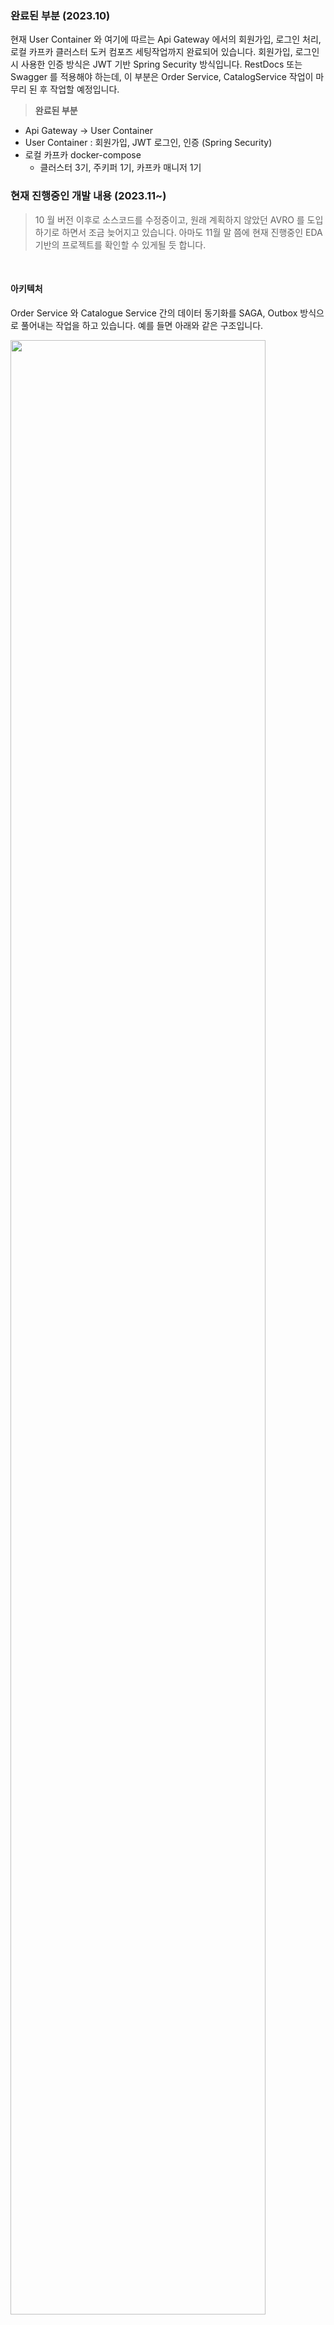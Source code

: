 
### 완료된 부분 (2023.10)

현재 User Container 와 여기에 따르는 Api Gateway 에서의 회원가입, 로그인 처리, 로컬 카프카 클러스터 도커 컴포즈 세팅작업까지 완료되어 있습니다. 회원가입, 로그인 시 사용한 인증 방식은 JWT 기반 Spring Security 방식입니다. RestDocs 또는 Swagger 를 적용해야 하는데, 이 부분은 Order Service, CatalogService  작업이 마무리 된 후 작업할 예정입니다.<br>



> **완료된 부분**<br>

- Api Gateway → User Container 
- User Container : 회원가입, JWT 로그인, 인증 (Spring Security)
- 로컬 카프카 docker-compose
  - 클러스터 3기, 주키퍼 1기, 카프카 매니저 1기 



> 



### 현재 진행중인 개발 내용 (2023.11\~)

> 10 월 버전 이후로 소스코드를 수정중이고,  원래 계획하지 않았던 AVRO 를 도입하기로 하면서 조금 늦어지고 있습니다. 아마도 11월 말 쯤에 현재 진행중인 EDA 기반의 프로젝트를 확인할 수 있게될 듯 합니다. <br>

<br>



#### 아키텍처

Order Service 와 Catalogue Service 간의 데이터 동기화를 SAGA, Outbox 방식으로 풀어내는 작업을 하고 있습니다. 예를 들면 아래와 같은 구조입니다.

<img src="./img/EDA-1.png" width="90%" height="90%"/>

<br>



주문 (POST /order) → Order 데이터베이스 → Outbox 에 저장 

- 사용자로부터 주문 저장 요청이 발생합니다. Order Service 는 이 데이터를 Order Service 가 바라보는 order 데이터베이스에 저장함과 동시에 `OrderCreatedEvent` 이벤트 객체를 생성합니다. 이렇게 생성된 이벤트를 보통 EDA 쪽의 용어에서는 도메인 이벤트라고 이야기합니다. 이렇게 생성된 이벤트 객체는 Outbox 에 저장해둡니다.

<br>



Order Service → MessageQueue

- OrderService에서 주문을 저장하는 연산은 `OrderCreatedEvent` 라는 도메인 이벤트를 발생시킵니다. 이렇게 발생된 도메인 이벤트는 메시지큐(e.g. Kafka, RabbitMQ) 에 전달됩니다. 
- 이렇게 메시지 큐에 전달하기 전에는 OrderService 내의 outbox 에 도메인 이벤트의 SAGA ID, SagaStatus, OutboxStatus 와 Event 의 내용을 저장하는 연산을 수행합니다.
- 그리고 이렇게 저장된 이벤트는 Scheduler 를 통해 일정 주기마다 한번씩 Batch 기반 전송 방식으로 메시지 큐에 전달합니다. (이번 예제에서는 단건 전송방식으로 구현합니다.)

<br>



Message Queue → Catalogue Service

- Catalogue Service 는 Kafka Listener 를 통해 메시지 큐의 메시지를 지속적으로 체크해서 수신합니다. 그리고 Kafka Listener 를 통해서 전달받은 이벤트 데이터를 수신한 즉시 outbox 에 저장합니다.

<br>



Scheduler(Catalogue Service) → Catalogue 데이터베이스

- 스케쥴러는 저장된 이벤트를 주기적으로 인출해서 Catalogue 데이터베이스에 데이터를 저장합니다.

<br>



주문데이터 조회

- 사용자는 /catalogue/order/{orderId}  API 를 접근해서 주문데이터를 조회하는데, 이때 조회하는 데이터는 catalogue-service 가 스케쥴러 기반으로 업데이트한 데이터베이스의 데이터입니다.

<br>



흔히 메시지 큐 를 통해 도메인 이벤트를 전달하는 방식을 SAGA 라고 이야기하는 편이고, 도메인 안에서 발생한 이벤트를 Outbox라는 데이터베이스에 보관해두고 이벤트 트랜잭션의 ACID를 확보하는 것을 Outbox 라고 자주 이야기합니다.<br>

<br>



#### 참고해볼만한 자료들

제가 만드는 자료는 예제 정도의 범위로 SAGA, Outbox를 어떻게 구축하는지에 대한 큰 그림을 코드로 표현하는데에 목적이 있습니다. 혼자 EDA(Event Driven Architecture) 를 스터디할 때 참고했던 자료 또는 우연히 찾았지만 아직 읽지 않은 유용해보이는 자료들은 아래와 같습니다. 혹시라도 EDA에 대해 관심이 있지만 생소하시다면 참고해주셨으면 합니다.

- [Kafka Transaction](https://yangbongsoo.tistory.com/77)
- [Kafka 이벤트 발행과 DB 저장 (redis) 트랜잭션](https://yangbongsoo.tistory.com/83)
- [Event Driven Architecture](https://jaehun2841.github.io/2019/06/23/2019-06-23-event-driven-architecture/#Event-Driven-%EB%9E%80)
- [DDD - 이벤트란 무엇인가?! + 마이크로 서비스간 트랜잭션 처리](https://jaehoney.tistory.com/254)
- [당신의 MSA 는 안녕하신가요? MSA 를 보완하는 아키텍처 : EDM (Event Driven Microservice)](https://www.samsungsds.com/kr/insights/msa_architecture_edm.html)
- [Microservices: Clean Architector, DDD, SAGA, Outbox & Kafka](https://www.udemy.com/course/microservices-clean-architecture-ddd-saga-outbox-kafka-kubernetes/)
  - 이 강의에서 제공하는 예제와 강의자료에서 가르쳐주는 SAGA, Outbox 의 흐름을 직접 코드를 보고 파악한 후 조금은 더 단순화된 버전의 예제로 만들고 있습니다. 조금만 기다려주세요 흐흑..!!
- [Object Mapper](https://yangbongsoo.tistory.com/75)
- [Microservices Patterns](https://www.oreilly.com/library/view/microservices-patterns/9781617294549/)
  - 이 책이 유명하다고 하는데 아직은 읽어보지 못했습니다.......

<br>



#### 설계, 코드 구조, ERD

휴... 기빨리네요... 시간될때 꼭 정리해두겠습니다!!<br>

<br>









### 실행

- 이 프로젝트는 로컬 개발환경에서는 Docker, Docker Compose 를 기반으로 구동합니다.
- 로컬에서 이 프로젝트를 실행시키시려면 아래의 명령어를 터미널에서 실행시켜주세요.
- (도커가 설치되어 있지 않다면 [Docker Desktop](https://www.docker.com/products/docker-desktop/) 을 설치해주세요.)

```bash
source local-build-all-docker-image.sh
```

<br>



실행된 도커 인스턴스를 정지 & 삭제하려면 `Docker Desktop` 에서 `docker-compose` 라는 이름으로 구동되는 도커컴포즈 스택을 선택해 체크한 후 상단의 `Delete` 버튼을 클릭해 중지시킵니다. 

<img src="./img/DOCKER-DESTROY.png" width="60%" height="60%"/>





### 소스 코드 파악

user-service, order-service, catalog-service 를 각각의 모듈로 취급해 각각의 MSA 들을 개별 리포지터리에서 작업이 가능하도록 모듈로 구성했고 여기에 필요한 common 모듈, infrastructure/kafka 모듈은 필요에 따라 include 할 수 있도록 독립적으로 구성해두었습니다.<br>

messaging 모듈, user-domain 모듈 등을 따로 둔 이유는 메시징과 같은 구현이 변할 때 전체 프로젝트를 변경하는 것이 아닌 개별 모듈을 변경할수 있도록 하고 외부로 노출하는 기능은 Interface로 노출해서 종속성을 줄이도록 하기 위해 멀티 모듈로 따로 구성해두었습니다.<br>

<br>

개발 초반에 빠르게 어떤 기능을 만들어보기 위해서는 프로젝트 1개로 구현하는 것이 좋은데, 이렇게 하는 방식은 이미 알고 있었기에 조금은 유지보수가 용이하게 구성하는 멀티 모듈 방식으로 실습프로젝트를 구성하기로 했습니다. 멀티 모듈을 기반으로 기능들을 구성하면 기능 별 종속도와 결합도가 조금씩 낮아집니다. <br>

이렇게 멀티모듈로 구성 시에 설계 구조를 참고했던 자료는 [CleanArchitecture, DDD](https://www.udemy.com/course/microservices-clean-architecture-ddd-saga-outbox-kafka-kubernetes/) 입니다.

<br>



#### user-service 모듈

user-service 모듈에는 아래의 5가지 모듈이 있습니다.

- user-application
  - REST Controller, RestControllerAdvice, Parameter Validation 등 Web 계층에 대한 코드
- user-container
  - `@SpringBootApplication` , application.yml, application-local.yml 등 애플리케이션의 실행을 위한 설정파일들을 모아둔 모듈
- user-dataaccesss
  - Entity, JPA Repository, JpaConfig 등 데이터 접근 코드만을 모아둔 모듈
- user-domain
  - user-application-service
    - Spring Security 기반 인증 필터, Security Config 코드, JWT 생성/분해, 데이터 매핑 (Entity → Dto, Dto → vo(Request, Response)), Repository 호출 및 트랜잭션 처리 코드들을 모아둔 모듈
  - user-domain-core
    - DDD 적용시 domain event, exception 등을 구현하기 위한 모듈
- user-messaging
  - 메시징을 위한 모듈.
  - infrastructure/kafka 아래의 kafka 모듈들을 활용해 user-service 에서 수행하는 메시징 로직들을 정의하는 모듈

<br>



#### order-service 모듈

<br>



#### catalog-service 모듈

<br>



### 포트 사용 현황

#### infrastructure/docker-compose (kafka)
- 2181 : zookeeper
- 8081 : schema registry
    - depends_on : broker1, broker2, broker3
- 19092 : broker1
- 29092 : broker2
- 39092 : broker3
- 9000 : kafka-manager

<br>



#### spring-cloud/discovery-server
- 8761

#### spring-cloud/api-gateway
- 8000

#### spring-cloud/config-server
- 9999

#### user-service/user-container
- 기본적으로 애플리케이션 인스턴스는 모두 random.port 기반으로 하고 Eureka Server(Discovery Server) 로부터 fqdn(프로토콜:서버주소:포트)을 얻어오도록 규칙을 정함<br>



#### order-service/order-container
- 기본적으로 애플리케이션 인스턴스는 모두 random.port 기반으로 하고 Eureka Server(Discovery Server) 로부터 fqdn(프로토콜:서버주소:포트)을 얻어오도록 규칙을 정함<br>



#### catalog-service/catalog-container
- 기본적으로 애플리케이션 인스턴스는 모두 random.port 기반으로 하고 Eureka Server(Discovery Server) 로부터 fqdn(프로토콜:서버주소:포트)을 얻어오도록 규칙을 정함<br>



### 이 예제 프로젝트의 목적

[CleanArchitecture, DDD](https://www.udemy.com/course/microservices-clean-architecture-ddd-saga-outbox-kafka-kubernetes/) 에서 제공하는 SAGA, Outbox 기반의 멀티모듈 방식과

[Spring Cloud로 개발하는 마이크로서비스 애플리케이션(MSA)](https://www.inflearn.com/course/%EC%8A%A4%ED%94%84%EB%A7%81-%ED%81%B4%EB%9D%BC%EC%9A%B0%EB%93%9C-%EB%A7%88%EC%9D%B4%ED%81%AC%EB%A1%9C%EC%84%9C%EB%B9%84%EC%8A%A4/dashboard) 에서 제공하는 Spring Cloud 적용방식을 

조합한 예제를 만드는 것이 목적

<br>



예를 들면 [Spring Cloud로 개발하는 마이크로서비스 애플리케이션(MSA)](https://www.inflearn.com/course/%EC%8A%A4%ED%94%84%EB%A7%81-%ED%81%B4%EB%9D%BC%EC%9A%B0%EB%93%9C-%EB%A7%88%EC%9D%B4%ED%81%AC%EB%A1%9C%EC%84%9C%EB%B9%84%EC%8A%A4/dashboard) 에서 사용자 추가를 하는 로직의 흐름은 아래와 같습니다. 

<img src="./img/1.png" width="60%" height="60%"/>

Spring Cloud 를 어떻게 사용하는지에 대한 레시피 성격의 강의이기에 굉장히 짧은 예제로 직관적으로 설명합니다. 다만, Mapper 관련 로직들도 대부분 컨트롤러에 하드코딩 되는 등 테스트코드를 작성하거나 테스트 가능한(Testable) 구조는 아닙니다. 당연히 레시피 용도의 코드는 실무 적용시에는 응용이 필요한 예제입니다.

<br>



아래의 경우는 [CleanArchitecture, DDD](https://www.udemy.com/course/microservices-clean-architecture-ddd-saga-outbox-kafka-kubernetes/) 에서 제공하는 음식주문시스템에서 주문을 내릴 때의 구조입니다.

<img src="./img/2.png" width="70%" height="70%"/>

멀티 모듈 기반으로 구성되어있으며, Command 를 통해 Domain 에 메시지(객체의 함수)를 호출하고, 그 이후의 처리는 `OrerCreatedEvent` 라는 이벤트 기반의 처리를 합니다. 위의 그림에서 persistOrder(CreateOrderCommand) 내에서 `validateAndInitiateOrder()` 메서드 호출 이후에도 다른 동작을 수행하는데, 이 동작들은 지면상 생략을 해두었습니다.<br>

<br>



이 리포지터리에서 정리하는 예제는 이런 내용입니다. Spring Cloud 를 기반으로 SAGA, Outbox 를 직접 구현해서 예제로 만들어둡니다.<br>

<br>



### API

> 흑... swagger 를 조만간 도입할 예정!!!

#### user-container

`user-container` 의 경우 REST API 규격을 맞춰서 자원의 행위(Method)를 HTTP Method 로 표현하는 겻이 정석적인 표현이긴 하지만,<br>

사용자의 회원가입, 로그인 등에 이런 행위를 끼워맞추는 것이 부자연스러워 보이기에 불가피하게 아래와 같이 `/welcome`, `/signup`, `/login`, `/logout` 등의 독립적인 URL 을 가지도록 지정했습니다.<br>



- GET `/welcome`
- POST `/signup`
- POST `/login`
- GET `/users/{userId}`

<br>



#### order-container

현재 Kafka Connect 도커설정 + Order Container, Catalog Container, 카프카 토픽 설정 작업을 하다가 중지했습니다.

개인적인 일정으로 인해 10/18 이 후에 작업 예정입니다.<br>

<br>



#### catalog-container

현재 Kafka Connect 도커설정 + Order Container, Catalog Container, 카프카 토픽 설정 작업을 하다가 중지했습니다.

개인적인 일정으로 인해 10/18 이 후에 작업 예정입니다.<br>

<br>

